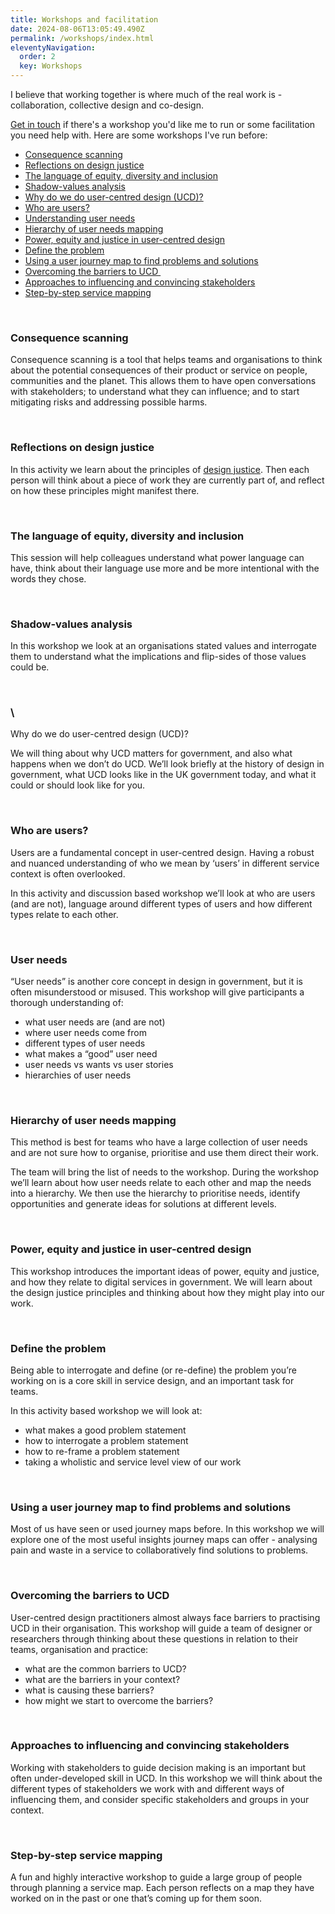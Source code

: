 ```yaml
---
title: Workshops and facilitation
date: 2024-08-06T13:05:49.490Z
permalink: /workshops/index.html
eleventyNavigation:
  order: 2
  key: Workshops
---
```

I believe that working together is where much of the real work is - collaboration, collective design and co-design.

[G﻿et in touch](https://www.claragreo.com/contact/) if there's a workshop you'd like me to run or some facilitation you need help with. Here are some workshops I've run before:

* [Consequence scanning](#consequence)
* [Reflections on design justice](#justice)
* [The language of equity, diversity and inclusion](#language)
* [Shadow-values analysis](#values)
* [Why do we do user-centred design (UCD)?](#why)
* [Who are users?](#users)
* [Understanding user needs](#needs)
* [Hierarchy of user needs mapping](#hierarchy)
* [Power, equity and justice in user-centred design](#power)
* [Define the problem](#problem)
* [Using a user journey map to find problems and solutions](#journey)
* [Overcoming the barriers to UCD ](#barriers)
* [Approaches to influencing and convincing stakeholders](#influencing)
* [Step-by-step service mapping](#mapping)

<br/>

<a name=”consequence”> </a>

### Consequence scanning

Consequence scanning is a tool that helps teams and organisations to think about the potential consequences of their product or service on people, communities and the planet. This allows them to have open conversations with stakeholders; to understand what they can influence; and to start mitigating risks and addressing possible harms.

<br/>

<a name=”justice”> </a>

### Reflections on design justice

In this activity we learn about the principles of [design justice](https://designjustice.org/read-the-principles). Then each person will think about a piece of work they are currently part of, and reflect on how these principles might manifest there.

<br/>

<a name=”language”> </a>

### The language of equity, diversity and inclusion

This session will help colleagues understand what power language can have, think about their language use more and be more intentional with the words they chose.

<br/>

<a name=”shadow”> </a>

### Shadow-values analysis

In this workshop we look at an organisations stated values and interrogate them to understand what the implications and flip-sides of those values could be.

<br/>

<a name=”why”> </a>

### \

Why do we do user-centred design (UCD)?

We will thing about why UCD matters for government, and also what happens when we don’t do UCD. We’ll look briefly at the history of design in government, what UCD looks like in the UK government today, and what it could or should look like for you.

<br/>

<a name=”users”> </a>

### Who are users?

Users are a fundamental concept in user-centred design. Having a robust and nuanced understanding of who we mean by ‘users’ in different service context is often overlooked. 

In this activity and discussion based workshop we’ll look at who are users (and are not), language around different types of users and how different types relate to each other.

<br/>

<a name=”needs”> </a>

### User needs

“User needs” is another core concept in design in government, but it is often misunderstood or misused. This workshop will give participants a thorough understanding of:

* what user needs are (and are not)
* where user needs come from 
* different types of user needs
* what makes a “good” user need
* user needs vs wants vs user stories
* hierarchies of user needs

<br/>

<a name=”hierarchy”> </a>

### Hierarchy of user needs mapping

This method is best for teams who have a large collection of user needs and are not sure how to organise, prioritise and use them direct their work. 

The team will bring the list of needs to the workshop. During the workshop we’ll learn about how user needs relate to each other and map the needs into a hierarchy. We then use the hierarchy to prioritise needs, identify opportunities and generate ideas for solutions at different levels.

<br/>

<a name=”power”> </a>

### Power, equity and justice in user-centred design

This workshop introduces the important ideas of power, equity and justice, and how they relate to digital services in government. We will learn about the design justice principles and thinking about how they might play into our work.

<br/>

<a name=”problem”> </a>

### Define the problem

Being able to interrogate and define (or re-define) the problem you’re working on is a core skill in service design, and an important task for teams. 

In this activity based workshop we will look at:

* what makes a good problem statement
* how to interrogate a problem statement
* how to re-frame a problem statement
* taking a wholistic and service level view of our work

<br/>

<a name=”journey”> </a>

### Using a user journey map to find problems and solutions

Most of us have seen or used journey maps before. In this workshop we will explore one of the most useful insights journey maps can offer - analysing pain and waste in a service to collaboratively find solutions to problems.

<br/>

<a name=”barriers”> </a>

### Overcoming the barriers to UCD

User-centred design practitioners almost always face barriers to practising UCD in their organisation. This workshop will guide a team of designer or researchers through thinking about these questions in relation to their teams, organisation and practice:

* what are the common barriers to UCD?
* what are the barriers in your context?
* what is causing these barriers?
* how might we start to overcome the barriers?

<br/>

<a name=”influencing”> </a>

### Approaches to influencing and convincing stakeholders

Working with stakeholders to guide decision making is an important but often under-developed skill in UCD. In this workshop we will think about the different types of stakeholders we work with and different ways of influencing them, and consider specific stakeholders and groups in your context.

<br/>

<a name=”mapping”> </a>

### Step-by-step service mapping

A fun and highly interactive workshop to guide a large group of people through planning a service map. Each person reflects on a map they have worked on in the past or one that’s coming up for them soon.